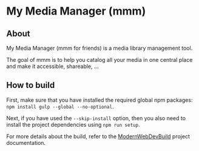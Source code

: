 # My Media Manager (mmm)

## About
My Media Manager (mmm for friends) is a media library management tool.

The goal of mmm is to help you catalog all your media in one central place and make it accessible, shareable, ...

## How to build
First, make sure that you have installed the required global npm packages: `npm install gulp --global --no-optional`.

Next, if you have used the `--skip-install` option, then you also need to install the project dependencies using `npm run setup`.

For more details about the build, refer to the [ModernWebDevBuild](https://github.com/dsebastien/modernWebDevBuild) project documentation.
